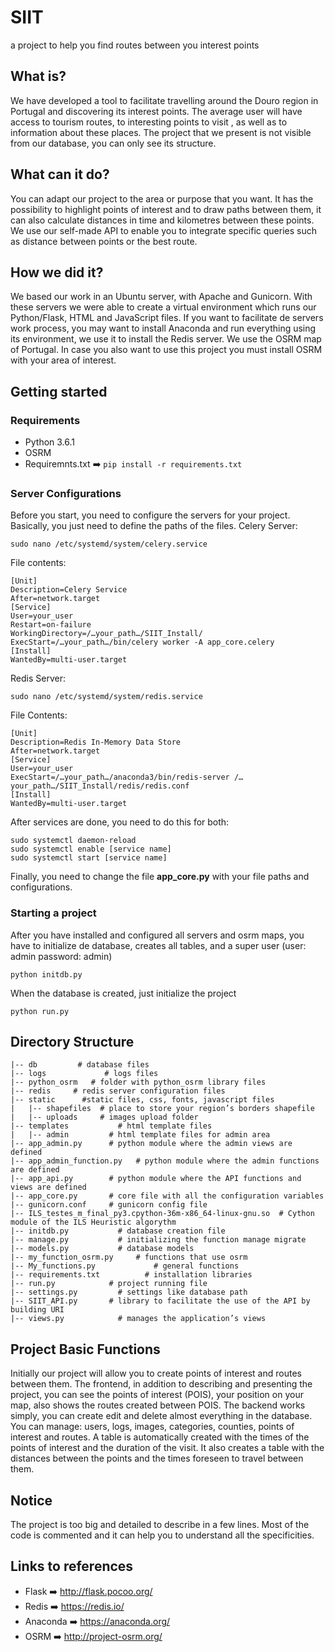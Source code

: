 # SIIT
a project to help you find routes between you interest points

## What is?
We have developed a tool to facilitate travelling around the Douro region in Portugal and discovering its interest points. The average user will have access to tourism routes, to interesting points to visit , as well as to information about these places. The project that we present is not visible from our database, you can only see its structure.

## What can it do?
You can adapt our project to the area or purpose that you want. It has the possibility to highlight points of interest and to draw paths between them, it can also calculate distances in time and kilometres between these points. We use our self-made API to enable you to integrate specific queries such as distance between points or the best route.

## How we did it?
We based our work in an Ubuntu server, with Apache and Gunicorn. With these servers we were able to create a virtual environment which runs our Python/Flask, HTML and JavaScript files. If you want to facilitate de servers work process, you may want to install Anaconda and run everything using its environment, we use it to install the Redis server. We use the OSRM map of Portugal. In case you also want to use this project you must install OSRM with your area of interest.

## Getting started
### Requirements
- Python 3.6.1
- OSRM
- Requiremnts.txt :arrow_right: ```pip install -r requirements.txt```

### Server Configurations
Before you start, you need to configure the servers for your project. Basically, you just need to define the paths of the files. Celery Server:
```
sudo nano /etc/systemd/system/celery.service
```
File contents:
```
[Unit]
Description=Celery Service
After=network.target
[Service]
User=your_user
Restart=on-failure
WorkingDirectory=/…your_path…/SIIT_Install/
ExecStart=/…your_path…/bin/celery worker -A app_core.celery
[Install]
WantedBy=multi-user.target
```
Redis Server:
```
sudo nano /etc/systemd/system/redis.service
```
File Contents:
```
[Unit]
Description=Redis In-Memory Data Store
After=network.target
[Service]
User=your_user
ExecStart=/…your_path…/anaconda3/bin/redis-server /…your_path…/SIIT_Install/redis/redis.conf
[Install]
WantedBy=multi-user.target
```
After services are done, you need to do this for both:
```
sudo systemctl daemon-reload
sudo systemctl enable [service name]
sudo systemctl start [service name]
```

Finally, you need to change the file **app_core.py** with your file paths and configurations.

### Starting a project
After you have installed and configured all servers and osrm maps, you have to initialize de database, creates all tables, and a super user (user: admin password: admin)
```
python initdb.py
```
When the database is created, just initialize the project
```
python run.py
```

## Directory Structure
```
|-- db         # database files
|-- logs			 # logs files
|-- python_osrm   # folder with python_osrm library files
|-- redis     # redis server configuration files
|-- static		#static files, css, fonts, javascript files
|   |-- shapefiles	# place to store your region’s borders shapefile
|   |-- uploads	    # images upload folder
|-- templates		    # html template files
|   |-- admin	      # html template files for admin area
|-- app_admin.py	  # python module where the admin views are defined
|-- app_admin_function.py   # python module where the admin functions are defined
|-- app_api.py		  # python module where the API functions and views are defined
|-- app_core.py		  # core file with all the configuration variables
|-- gunicorn.conf	  # gunicorn config file
|-- ILS_testes_m_final_py3.cpython-36m-x86_64-linux-gnu.so  # Cython module of the ILS Heuristic algorythm
|-- initdb.py		    # database creation file
|-- manage.py		    # initializing the function manage migrate
|-- models.py		    # database models
|-- my_function_osrm.py	    # functions that use osrm
|-- My_functions.py 		    # general functions
|-- requirements.txt	      # installation libraries
|-- run.py		      # project running file
|-- settings.py 		# settings like database path
|-- SIIT_API.py		  # library to facilitate the use of the API by building URI
|-- views.py 		    # manages the application’s views
```

## Project Basic Functions
Initially our project will allow you to create points of interest and routes between them. The frontend, in addition to describing and presenting the project, you can see the points of interest (POIS), your position on your map, also shows the routes created between POIS.
The backend works simply, you can create edit and delete almost everything in the database. You can manage: users, logs, images, categories, counties, points of interest and routes. A table is automatically created with the times of the points of interest and the duration of the visit. It also creates a table with the distances between the points and the times foreseen to travel between them.

## Notice
The project is too big and detailed to describe in a few lines. Most of the code is commented and it can help you to understand all the specificities.

## Links to references
- Flask :arrow_right: http://flask.pocoo.org/
- Redis :arrow_right: https://redis.io/
- Anaconda :arrow_right: https://anaconda.org/
- OSRM :arrow_right: http://project-osrm.org/
